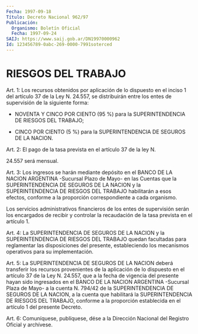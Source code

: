 ```yaml
---
Fecha: 1997-09-18
Título: Decreto Nacional 962/97
Publicación:
  Organismo: Boletín Oficial
  Fecha: 1997-09-24
SAIJ: https://www.saij.gob.ar/DN19970000962
Id: 123456789-0abc-269-0000-7991soterced
---
```

# RIESGOS DEL TRABAJO

<a id="1"></a>
Art. 1: Los recursos obtenidos por aplicación  de lo dispuesto en el inciso 1 del artículo 37 de la Ley N. 24.557, se distribuirán entre  los  entes  de  supervisión  de   la  siguiente  forma:

- NOVENTA Y CINCO POR  CIENTO  (95 %) para la SUPERINTENDENCIA DE RIESGOS DEL TRABAJO;

- CINCO POR CIENTO (5 %) para la SUPERINTENDENCIA DE SEGUROS DE LA NACION.

<a id="2"></a>
Art. 2: El pago de la tasa prevista en el artículo 37 de la ley N.

24.557 será mensual.

<a id="3"></a>
Art.  3: Los ingresos se harán mediante depósito en el BANCO DE LA NACION  ARGENTINA  -Sucursal  Plazo  de Mayo- en las Cuentas que la SUPERINTENDENCIA DE SEGUROS DE LA NACION  y  la SUPERINTENDENCIA DE RIESGOS  DEL  TRABAJO  habilitarán a esos efectos,  conforme  a  la proporción correspondiente a cada organismo.

Los  servicios  administrativos    financieros   de  los  entes  de supervisión  serán  los  encargados  de  recibir  y  controlar   la recaudación de la tasa prevista en el artículo 1.

<a id="4"></a>
Art.  4:  La  SUPERINTENDENCIA  DE  SEGUROS  DE  LA  NACION  y la SUPERINTENDENCIA  DE  RIESGOS DEL TRABAJO quedan facultadas para reglamentar  las  disposiciones  del  presente,  estableciendo  los mecanismos operativos para su implementación.

<a id="5"></a>
Art.  5: La SUPERINTENDENCIA  DE  SEGUROS  DE  LA  NACION  deberá transferir  los  recursos  provenientes  de  la  aplicación  de  lo dispuesto en el artículo 37 de la Ley N. 24.557, que a la fecha de vigencia del presente  hayan  sido  ingresados  en  el  BANCO DE LA NACION  ARGENTINA -Sucursal Plaza de Mayo- a la cuenta N. 794/42 de la SUPERINTENDENCIA  DE  SEGUROS  DE  LA  NACION,  a  la cuenta que habilitará la SUPERINTENDENCIA DE RIESGOS DEL TRABAJO,  conforme  a la  proporción  establecida  en  el artículo 1 del presente Decreto.

<a id="6"></a>
Art.  6: Comuníquese, publíquese, dése a  la Dirección Nacional del Registro Oficial y archívese.